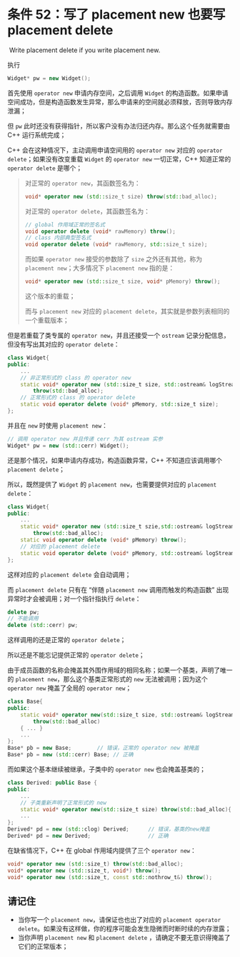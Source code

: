 # 条件 52：写了 placement new 也要写 placement delete

​		Write placement delete if you write placement new.

执行 

````c++
Widget* pw = new Widget();
````

首先使用 `operator new` 申请内存空间，之后调用 `Widget` 的构造函数。如果申请空间成功，但是构造函数发生异常，那么申请来的空间就必须释放，否则导致内存泄漏；

但 `pw` 此时还没有获得指针，所以客户没有办法归还内存。那么这个任务就需要由 C++ 运行系统完成；

C++ 会在这种情况下，主动调用申请空间用的 `operator new` 对应的 `operator delete`；如果没有改变重载 `Widget` 的 `operator new` 一切正常，C++ 知道正常的 `operator delete` 是哪个；

> 对正常的 `operator new`，其函数签名为：
>
> ````c++
> void* operator new (std::size_t size) throw(std::bad_alloc);
> ````
>
> 对正常的 `operator delete`，其函数签名为：
>
> ````c++
> // global 作用域正常的签名式
> void operator delete (void* rawMemory) throw();
> // class 内部典型签名式
> void operator delete (void* rawMemory, std::size_t size);
> ````
>
> 而如果 `operator new` 接受的参数除了 `size` 之外还有其他，称为 `placement new`；大多情况下 `placement new` 指的是：
>
> ````c++
> void* operator new (std::size_t size, void* pMemory) throw();
> ````
>
> 这个版本的重载；
>
> 而与 `placement new` 对应的 `placement delete`，其实就是参数列表相同的一个重载版本；

但是若重载了类专属的 `operator new`，并且还接受一个 `ostream` 记录分配信息，但没有写出其对应的  `operator delete`：

````c++
class Widget{
public:
	...
    // 非正常形式的 class 的 operator new
    static void* operator new (std::size_t size, std::ostream& logStream)
        throw(std::bad_alloc);
    // 正常形式的 class 的 operator delete
   	static void operator delete (void* pMemory, std::size_t size);
};
````

并且在 `new` 时使用 `placement new`：

````c++
// 调用 operator new 并且传递 cerr 为其 ostream 实参
Widget* pw = new (std::cerr) Widget();
````

还是那个情况，如果申请内存成功，构造函数异常，C++ 不知道应该调用哪个 `placement delete`；

所以，既然提供了 `Widget` 的 `placement new`，也需要提供对应的 `placement delete`：

````c++
class Widget{
public:
    ...
    static void* operator new (std::size_t szie,std::ostream& logStream) 
        throw(std::bad_alloc);
    static void operator delete (void* pMemory) throw();
    // 对应的 placement delete
    static void operator delete (void* pMemory, std::ostream& logStream) throw();
};
````

这样对应的 `placement delete` 会自动调用；

而 `placement delete` 只有在 “伴随 `placement new` 调用而触发的构造函数” 出现异常时才会被调用；对一个指针指执行 `delete`： 

`````c++
delete pw;
// 不能调用
delete (std::cerr) pw;
`````

这样调用的还是正常的 `operator delete`；

所以还是不能忘记提供正常的 `operator delete`；



由于成员函数的名称会掩盖其外围作用域的相同名称；如果一个基类，声明了唯一的 `placement new`，那么这个基类正常形式的  `new` 无法被调用；因为这个 `operator new` 掩盖了全局的 `operator new`；

```c++
class Base{
public:
    static void* operator new(std::size_t size, std::ostream& logStream) 
        throw(std::bad_alloc)
    { ... }
    ...
};
Base* pb = new Base;		// 错误，正常的 operator new 被掩盖
Base* pb = new (std::cerr) Base; // 正确
```

而如果这个基本继续被继承，子类中的 `operator new` 也会掩盖基类的；

````c++
class Derived: public Base {
public:
	...
    // 子类重新声明了正常形式的 new
    static void* operator new(std::size_t size) throw(std::bad_alloc){...}
    ...
};
Derived* pd = new (std::clog) Derived;		// 错误，基类的new掩盖
Derived* pd = new Derived;					// 正确
````

在缺省情况下，C++ 在 global 作用域内提供了三个 `operator new`：

````c++
void* operator new (std::size_t) throw(std::bad_alloc);
void* operator new (std::size_t, void*) throw();
void* operator new (std::size_t, const std::nothrow_t&) throw();
````



## 请记住

- 当你写一个 `placement new`，请保证也也出了对应的 `placement operator delete`。如果没有这样做，你的程序可能会发生隐微而时断时续的内存泄露；
- 当你声明 `placement new` 和 `placement delete` ，请确定不要无意识得掩盖了它们的正常版本； 